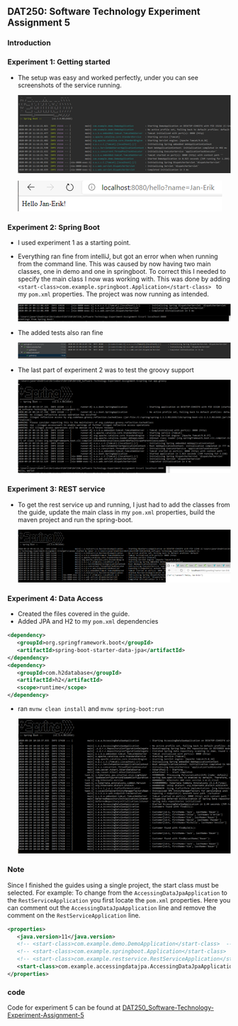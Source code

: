 ## DAT250: Software Technology Experiment Assignment 5

### Introduction

### Experiment 1: Getting started

- The setup was easy and worked perfectly, under you can see screenshots of the service running. 

  ![expass5_1](https://github.com/Jan-Erik-Erstad/DAT250_Software-Technology-Experiment-Assignment-5/blob/master/screenshots/expass5_1.PNG?raw=true)

  

  ![expass5_2](https://github.com/Jan-Erik-Erstad/DAT250_Software-Technology-Experiment-Assignment-5/blob/master/screenshots/expass5_2.PNG?raw=true)

### Experiment 2: Spring Boot

- I used experiment 1 as a starting point.
- Everything ran fine from intelliJ, but got an error when when running from the command line. This was caused by now having two main classes, one in demo and one in springboot. To correct this I needed to specify the main class I now was working with. This was done by adding `<start-class>com.example.springboot.Application</start-class> `  to my `pom.xml` properties. The project was now running as intended.

  ![expass5_3](https://github.com/Jan-Erik-Erstad/DAT250_Software-Technology-Experiment-Assignment-5/blob/master/screenshots/expass5_3.PNG?raw=true)

- The added tests also ran fine

  ![expass5_4](https://github.com/Jan-Erik-Erstad/DAT250_Software-Technology-Experiment-Assignment-5/blob/master/screenshots/expass5_4.PNG?raw=true)

- The last part of experiment 2 was to test the groovy support

  ![expass5_5](https://github.com/Jan-Erik-Erstad/DAT250_Software-Technology-Experiment-Assignment-5/blob/master/screenshots/expass5_5.PNG?raw=true)

### Experiment 3: REST service

- To get the rest service up and running, I just had to add the classes from the guide, update the main class in my `pom.xml` properties, build the maven project and run the spring-boot.

  ![expass5_6](https://github.com/Jan-Erik-Erstad/DAT250_Software-Technology-Experiment-Assignment-5/blob/master/screenshots/expass5_6.PNG?raw=true)

### Experiment 4: Data Access

- Created the files covered in the guide.
- Added JPA and H2 to my `pom.xml` dependencies 

```xml
<dependency>
   <groupId>org.springframework.boot</groupId>
   <artifactId>spring-boot-starter-data-jpa</artifactId>
</dependency>
<dependency>
   <groupId>com.h2database</groupId>
   <artifactId>h2</artifactId>
   <scope>runtime</scope>
</dependency>
```

- ran `mvnw clean install` and `mvnw spring-boot:run`

  ![expass5_7](https://github.com/Jan-Erik-Erstad/DAT250_Software-Technology-Experiment-Assignment-5/blob/master/screenshots/expass5_7.PNG?raw=true)



### Note

Since I finished the guides using a single project, the start class must be selected. For example: To change from the `AccessingDataJpaApplication` to the `RestServiceApplication` you first locate the `pom.xml` properties. Here you can comment out the `AccessingDataJpaApplication` line and remove the comment on the `RestServiceApplication` line.

```xml
<properties>
   <java.version>11</java.version>
   <!-- <start-class>com.example.demo.DemoApplication</start-class>  -->
   <!-- <start-class>com.example.springboot.Application</start-class>  -->
   <!-- <start-class>com.example.restservice.RestServiceApplication</start-class> -->
   <start-class>com.example.accessingdatajpa.AccessingDataJpaApplication</start-class>
</properties>
```

### code

Code for experiment 5 can be found at [DAT250_Software-Technology-Experiment-Assignment-5](https://github.com/Jan-Erik-Erstad/DAT250_Software-Technology-Experiment-Assignment-5)
